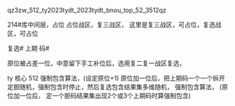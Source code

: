 
qz3zw_512_ty2023tydt_2023tydt_bnou_top_52_3512qz


214#库中间层，占位 占位战区，复三战区， 这里是复三战区，可占位，复选战区，可占位

复选# 上期 码#

原位被占差一位，中意留下手工补位后，选用复二复一战区复选，


ty 核心 512
强制包含算法，(设定原位+1) 原位加一位后，把上期码一个一个拆开定胆随机，强制包含时停止，然后复选包含结果集多维随机， 强制包含算法， (原位加一位后， 定一个胆码结果集出现2个或3个上期码时算强制包含)




